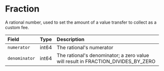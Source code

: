 # Fraction

A rational number, used to set the amount of a value transfer to collect as a custom fee.

| Field | Type | Description |
| :--- | :--- | :--- |
| `numerator` | int64 | The rational's numerator |
| `denominator` | int64 | The rational's denominator; a zero value will result in FRACTION\_DIVIDES\_BY\_ZERO |

